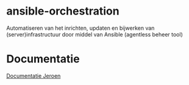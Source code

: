 # ansible-orchestration
Automatiseren van het inrichten, updaten en bijwerken van (server)infrastructuur door middel van Ansible (agentless beheer tool)


# Documentatie

<a href="https://switchit.me/ansible-orchestration/index.html" target="_blank">Documentatie Jeroen</a>
